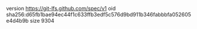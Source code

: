 version https://git-lfs.github.com/spec/v1
oid sha256:d65fb1bae94ec44f1c633ffb3edf5c576d9bd911b346fabbbfa052605e4d4b9b
size 9304

